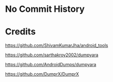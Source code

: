 # No Commit History


# Credits
https://github.com/ShivamKumarJha/android_tools

https://github.com/sarthakroy2002/dumpyara

https://github.com/AndroidDumps/dumpyara

https://github.com/DumprX/DumprX
